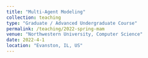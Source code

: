 ```yaml
---
title: "Multi-Agent Modeling"
collection: teaching
type: "Graduate / Advanced Undergraduate Course"
permalink: /teaching/2022-spring-mam
venue: "Northwestern University, Computer Science"
date: 2022-4-1
location: "Evanston, IL, US"
---
```


